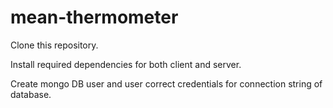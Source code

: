 # mean-thermometer

Clone this repository.

Install required dependencies for both client and server.

Create mongo DB user and user correct credentials for connection string of database.
